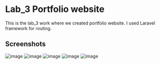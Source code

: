 # Lab_3 Portfolio website

This is the lab_3 work where we created portfolio website.
I used Laravel framework for routing.

## Screenshots 

![image](https://user-images.githubusercontent.com/66871165/108620527-ed2b9d00-7456-11eb-9931-8c8ca623a44b.png)
![image](https://user-images.githubusercontent.com/66871165/108620549-092f3e80-7457-11eb-8b8d-073b518a51c9.png)
![image](https://user-images.githubusercontent.com/66871165/108620555-0f251f80-7457-11eb-9994-d414b8c070cb.png)
![image](https://user-images.githubusercontent.com/66871165/108620558-164c2d80-7457-11eb-8996-aa9b3b05c5dd.png)
![image](https://user-images.githubusercontent.com/66871165/108620566-1b10e180-7457-11eb-8cdd-c64c60c5a4b3.png)
